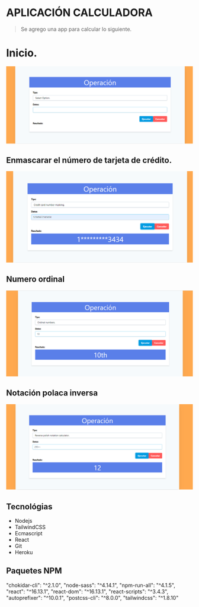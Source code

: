 
# APLICACIÓN CALCULADORA
> Se agrego una app para calcular lo siguiente.

# Inicio.  
![Screenshot](https://github.com/judithcoders/reactcalculador/blob/main/img/screenshot1.PNG)

## Enmascarar el número de tarjeta de crédito.
![Screenshot](https://github.com/judithcoders/reactcalculador/blob/main/img/screenshot2.PNG)

## Numero ordinal
![Screenshot](https://github.com/judithcoders/reactcalculador/blob/main/img/screenshot3.PNG)

## Notación polaca inversa
![Screenshot](https://github.com/judithcoders/reactcalculador/blob/main/img/screenshot4.PNG)


## Tecnológias
* Nodejs
* TailwindCSS
* Ecmascript
* React
* Git
* Heroku


## Paquetes NPM
  "chokidar-cli": "^2.1.0",
  "node-sass": "^4.14.1",
  "npm-run-all": "^4.1.5",
  "react": "^16.13.1",
  "react-dom": "^16.13.1",
  "react-scripts": "^3.4.3",
  "autoprefixer": "^10.0.1",
  "postcss-cli": "^8.0.0",
  "tailwindcss": "^1.8.10"
 
 

